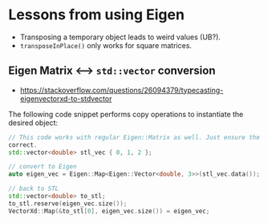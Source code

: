 # Lessons from using Eigen

- Transposing a temporary object leads to weird values (UB?). 
- `transposeInPlace()` only works for square matrices.

## Eigen Matrix <--> `std::vector` conversion

- https://stackoverflow.com/questions/26094379/typecasting-eigenvectorxd-to-stdvector


The following code snippet performs copy operations to instantiate the desired object:

```cpp
// This code works with regular Eigen::Matrix as well. Just ensure the dimensions are
correct.
std::vector<double> stl_vec { 0, 1, 2 };

// convert to Eigen
auto eigen_vec = Eigen::Map<Eigen::Vector<double, 3>>(stl_vec.data());

// back to STL
std::vector<double> to_stl;
to_stl.reserve(eigen_vec.size());
VectorXd::Map(&to_stl[0], eigen_vec.size()) = eigen_vec;
```



